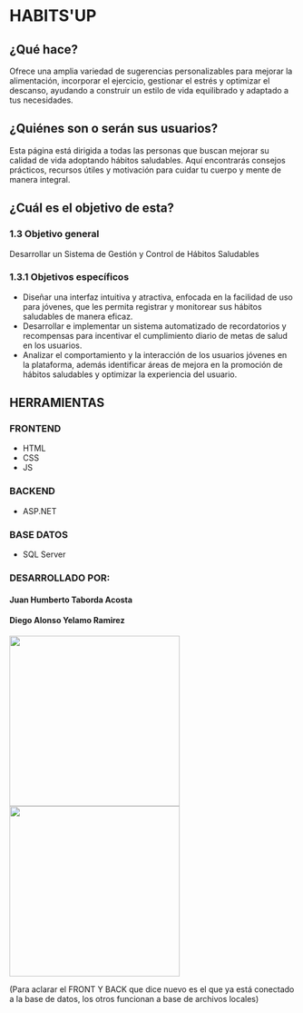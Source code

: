 # HABITS'UP

<div align="left">

## ¿Qué hace?
Ofrece una amplia variedad de sugerencias personalizables para mejorar la alimentación, incorporar el ejercicio, gestionar el estrés y optimizar el descanso, ayudando a construir un estilo de vida equilibrado y adaptado a tus necesidades.

## ¿Quiénes son o serán sus usuarios?
Esta página está dirigida a todas las personas que buscan mejorar su calidad de vida adoptando hábitos saludables. Aquí encontrarás consejos prácticos, recursos útiles y motivación para cuidar tu cuerpo y mente de manera integral.

## ¿Cuál es el objetivo de esta?
### 1.3 Objetivo general
Desarrollar un Sistema de Gestión y Control de Hábitos Saludables

### 1.3.1 Objetivos específicos
- Diseñar una interfaz intuitiva y atractiva, enfocada en la facilidad de uso para jóvenes, que les permita registrar y monitorear sus hábitos saludables de manera eficaz.
- Desarrollar e implementar un sistema automatizado de recordatorios y recompensas para incentivar el cumplimiento diario de metas de salud en los usuarios.
- Analizar el comportamiento y la interacción de los usuarios jóvenes en la plataforma, además identificar áreas de mejora en la promoción de hábitos saludables y optimizar la experiencia del usuario.

## HERRAMIENTAS

### FRONTEND
- HTML
- CSS
- JS

### BACKEND
- ASP.NET

### BASE DATOS
- SQL Server

### DESARROLLADO POR:
#### Juan Humberto Taborda Acosta
#### Diego Alonso Yelamo Ramirez

</div>

<img src="https://github.com/user-attachments/assets/bc27e7ac-24ac-49f9-89b6-c9553fa03e9b" width="300" height="300" />
<img src="https://github.com/user-attachments/assets/b95c6045-83b7-4292-86a5-291652eb792e" width="300" height="300" />

(Para aclarar el FRONT Y BACK que dice nuevo es el que ya está conectado a la base de datos, los otros funcionan a base de archivos locales)


